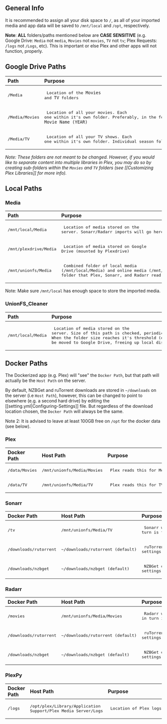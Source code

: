 ## General Info

It is recommended to assign all your disk space to `/`, as all of your imported media and app data will be saved to `/mnt/local` and `/opt`,  respectively.


**Note**: **ALL** folders/paths mentioned below are **CASE SENSITIVE** (e.g. Google Drive: `Media` not `media`, `Movies` not `movies`, `TV` not `tv`; Plex Requests: `/logs` not `/Logs`, etc). This is important or else Plex and other apps will not function, properly.


## Google Drive Paths


| Path                   | Purpose                                                                                                                                                            |
|:---------------------- |:------------------------------------------------------------------------------------------------------------------------------------------------------------------ |
| <pre>/Media</pre>     | <pre> Location of the `Movies` and `TV` folders   </pre>                                                                                                                         |
| <pre>/Media/Movies</pre> | <pre> Location of all your movies. Each one within it's own folder. Preferably, in the format of: `Movie Name (YEAR)` </pre>                                                                                                  |
| <pre>/Media/TV</pre>   | <pre> Location of all your TV shows. Each one within it's own folder. Individual season folders within those. </pre> |

_Note: These folders are not meant to be changed. However, if you would like to separate content into multiple libraries in Plex, you may do so by creating sub-folders within the `Movies` and `TV` folders (see [[Customizing Plex Libraries]] for more info)._


## Local Paths

### Media


| Path                   | Purpose                                                                                                                                                            |
|:---------------------- |:------------------------------------------------------------------------------------------------------------------------------------------------------------------ |
| <pre>/mnt/local/Media</pre>     | <pre> Location of media stored on the server. Sonarr/Radarr imports will go here.   </pre>                                                                                                                         |
| <pre>/mnt/plexdrive/Media</pre> | <pre> Location of media stored on Google Drive (mounted by Plexdrive) </pre>                                                                                                  |
| <pre>/mnt/unionfs/Media</pre>   | <pre> Combined folder of local media (/mnt/local/Media) and online media (/mnt/plexdrive/Media). This is the folder that Plex, Sonarr, and Radarr read when scanning for media </pre> |

Note: Make sure `/mnt/local` has enough space to store the imported media.

### UnionFS_Cleaner


| Path               | Purpose                                                                                                                                                                                       |
|:------------------ |:--------------------------------------------------------------------------------------------------------------------------------------------------------------------------------------------- |
| <pre>/mnt/local/Media</pre> | <pre> Location of media stored on the server. Size of this path is checked, periodically (default 30 min). When the folder size reaches it's threshold (default 200GB), media will be moved to Google Drive, freeing up local disk space </pre> |





## Docker Paths

The Dockerized app (e.g. Plex) will "see" the `Docker Path`, but that path will actually be the `Host Path` on the server. 

By default, NZBGet and ruTorrent downloads are stored in `~/downloads` on the server (i.e `Host Path`), however, this can be changed to point to elsewhere (e.g. a second hard drive) by editing the [[setting.yml|Configuring-Settings]] file. But regardless of the download location chosen, the `Docker Path` will always be the same.

Note 2: It is advised to leave at least 100GB free on `/opt` for the docker data (see below).

### Plex

| Docker Path    | Host Path                   | Purpose                      |
|:-------------- |:--------------------------- |:---------------------------- |
| <pre>/data/Movies</pre> | <pre>/mnt/unionfs/Media/Movies</pre> | <pre> Plex reads this for Movies </pre>  |
| <pre>/data/TV</pre>     | <pre>/mnt/unionfs/Media/TV</pre>     | <pre> Plex reads this for TV Shows </pre>|


### Sonarr


| Docker Path            | Host Path                         | Purpose                                                                 |
|:---------------------- |:--------------------------------- |:----------------------------------------------------------------------- |
| <pre>/tv</pre>                  | <pre>/mnt/unionfs/Media/TV</pre>           | <pre> Sonarr will import to /tv which in turn is that folder on host system </pre> |
| <pre>/downloads/rutorrent</pre> | <pre>~/downloads/rutorrent (default) </pre> | <pre> ruTorrent download folder as set in settings.yml </pre>                       |
| <pre>/downloads/nzbget</pre>    | <pre>~/downloads/nzbget (default)   </pre> | <pre> NZBGet download folder as set in settings.yml </pre>                          |


### Radarr


| Docker Path            | Host Path                         | Purpose                                                                     |
|:---------------------- |:--------------------------------- |:--------------------------------------------------------------------------- |
| <pre>/movies</pre>              | <pre>/mnt/unionfs/Media/Movies</pre>       | <pre> Radarr will import to /movies which in turn is that folder on host system </pre> |
| <pre>/downloads/rutorrent</pre> | <pre>~/downloads/rutorrent (default) </pre> | <pre> ruTorrent download folder as set in settings.yml  </pre>                          |
| <pre>/downloads/nzbget</pre>    | <pre>~/downloads/nzbget (default) </pre>   | <pre> NZBGet download folder as set in settings.yml </pre>                               |


### PlexPy


| Docker Path | Host Path                                                      | Purpose                               |
|:----------- |:-------------------------------------------------------------- |:------------------------------------- |
| <pre>/logs</pre>     | <pre>/opt/plex/Library/Application Support/Plex Media Server/Logs</pre> | <pre> Location of Plex logs </pre> |

